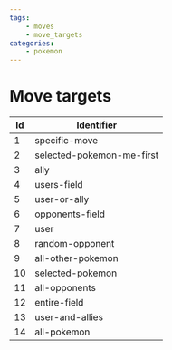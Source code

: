 ```yaml
---
tags:
    - moves
    - move_targets
categories:
    - pokemon
---
```


# Move targets

| **Id** | **Identifier** |
|--------|----------------|
| 1  | specific-move             |
| 2  | selected-pokemon-me-first |
| 3  | ally                      |
| 4  | users-field               |
| 5  | user-or-ally              |
| 6  | opponents-field           |
| 7  | user                      |
| 8  | random-opponent           |
| 9  | all-other-pokemon         |
| 10 | selected-pokemon          |
| 11 | all-opponents             |
| 12 | entire-field              |
| 13 | user-and-allies           |
| 14 | all-pokemon               |
